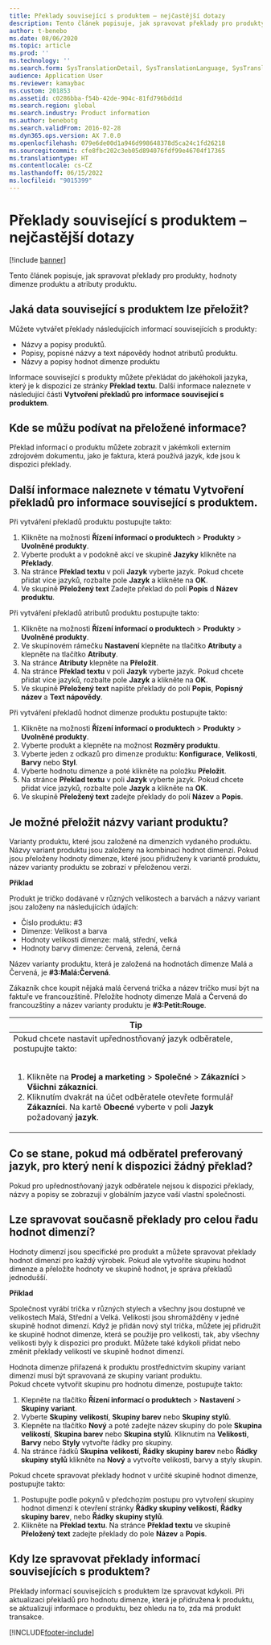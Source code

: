 ```yaml
---
title: Překlady související s produktem – nejčastější dotazy
description: Tento článek popisuje, jak spravovat překlady pro produkty, hodnoty dimenze produktu a atributy produktu.
author: t-benebo
ms.date: 08/06/2020
ms.topic: article
ms.prod: ''
ms.technology: ''
ms.search.form: SysTranslationDetail, SysTranslationLanguage, SysTranslationList, EcoResProductListPage, EcoResProductVariants, EcoResProductDetailsExtended, EcoResProductCreate, EcoResProductDetails, RetailSizeGroupTable, RetailStyleGroupTable, RetailColorGroupTable, PCTranslationLanguageLookup, EcoResProductCategory
audience: Application User
ms.reviewer: kamaybac
ms.custom: 201853
ms.assetid: c0286bba-f54b-42de-904c-81fd796bdd1d
ms.search.region: global
ms.search.industry: Product information
ms.author: benebotg
ms.search.validFrom: 2016-02-28
ms.dyn365.ops.version: AX 7.0.0
ms.openlocfilehash: 079e6de00d1a946d998648378d5ca24c1fd26218
ms.sourcegitcommit: cfe8fbc202c3eb05d894076fdf99e46704f17365
ms.translationtype: HT
ms.contentlocale: cs-CZ
ms.lasthandoff: 06/15/2022
ms.locfileid: "9015399"
---
```

# <a name="product-related-translations-faq"></a>Překlady související s produktem – nejčastější dotazy

[!include [banner](../includes/banner.md)]

Tento článek popisuje, jak spravovat překlady pro produkty, hodnoty dimenze produktu a atributy produktu. 

## <a name="what-product-related-data-can-be-translated"></a>Jaká data související s produktem lze přeložit?

Můžete vytvářet překlady následujících informací souvisejících s produkty:
-   Názvy a popisy produktů.
-   Popisy, popisné názvy a text nápovědy hodnot atributů produktu.
-   Názvy a popisy hodnot dimenze produktu

Informace související s produkty můžete překládat do jakéhokoli jazyka, který je k dispozici ze stránky **Překlad textu**. Další informace naleznete v následující části **Vytvoření překladů pro informace související s produktem**.

## <a name="where-can-i-view-the-translated-information"></a>Kde se můžu podívat na přeložené informace?
Překlad informací o produktu můžete zobrazit v jakémkoli externím zdrojovém dokumentu, jako je faktura, která používá jazyk, kde jsou k dispozici překlady.

## <a name="how-do-i-create-translations-for-product-related-information"></a>Další informace naleznete v tématu Vytvoření překladů pro informace související s produktem.
Při vytváření překladů produktu postupujte takto:
1.  Klikněte na možnosti **Řízení informací o produktech** &gt; **Produkty** &gt; **Uvolněné produkty**.
2.  Vyberte produkt a v podokně akcí ve skupině **Jazyky** klikněte na **Překlady**.
3.  Na stránce **Překlad textu** v poli **Jazyk** vyberte jazyk. Pokud chcete přidat více jazyků, rozbalte pole **Jazyk** a klikněte na **OK**.
4.  Ve skupině **Přeložený text** Zadejte překlad do polí **Popis** d **Název produktu**.

Při vytváření překladů atributů produktu postupujte takto:
1.  Klikněte na možnosti **Řízení informací o produktech** &gt; **Produkty** &gt; **Uvolněné produkty**.
2.  Ve skupinovém rámečku **Nastavení** klepněte na tlačítko **Atributy** a klepněte na tlačítko **Atributy**.
3.  Na stránce **Atributy** klepněte na **Přeložit**.
4.  Na stránce **Překlad textu** v poli **Jazyk** vyberte jazyk. Pokud chcete přidat více jazyků, rozbalte pole **Jazyk** a klikněte na **OK**.
5.  Ve skupině **Přeložený text** napište překlady do polí **Popis**, **Popisný název** a **Text nápovědy**.

Při vytváření překladů hodnot dimenze produktu postupujte takto:
1.  Klikněte na možnosti **Řízení informací o produktech** &gt; **Produkty** &gt; **Uvolněné produkty**.
2.  Vyberte produkt a klepněte na možnost **Rozměry produktu**.
3.  Vyberte jeden z odkazů pro dimenze produktu: **Konfigurace**, **Velikosti**, **Barvy** nebo **Styl**.
4.  Vyberte hodnotu dimenze a poté klikněte na položku **Přeložit**.
5.  Na stránce **Překlad textu** v poli **Jazyk** vyberte jazyk. Pokud chcete přidat více jazyků, rozbalte pole **Jazyk** a klikněte na **OK**.
6.  Ve skupině **Přeložený text** zadejte překlady do polí **Název** a **Popis**.

## <a name="can-the-names-of-product-variants-be-translated"></a>Je možné přeložit názvy variant produktu?
Varianty produktu, které jsou založené na dimenzích vydaného produktu. Názvy variant produktu jsou založeny na kombinaci hodnot dimenzí. Pokud jsou přeloženy hodnoty dimenze, které jsou přidruženy k variantě produktu, název varianty produktu se zobrazí v přeloženou verzi.  

**Příklad**  

Produkt je tričko dodávané v různých velikostech a barvách a názvy variant jsou založeny na následujících údajích:
-   Číslo produktu: \#3
-   Dimenze: Velikost a barva
-   Hodnoty velikosti dimenze: malá, střední, velká
-   Hodnoty barvy dimenze: červená, zelená, černá

Název varianty produktu, která je založená na hodnotách dimenze Malá a Červená, je **\#3:Malá:Červená**.  

Zákazník chce koupit nějaká malá červená trička a název tričko musí být na faktuře ve francouzštině. Přeložíte hodnoty dimenze Malá a Červená do francouzštiny a název varianty produktu je **\#3:Petit:Rouge**.
<table>
<colgroup>
<col width="100%" />
</colgroup>
<thead>
<tr class="header">
<th><strong>Tip</strong></th>
</tr>
</thead>
<tbody>
<tr class="odd">
<td>Pokud chcete nastavit upřednostňovaný jazyk odběratele, postupujte takto:
<ol><br/><li>Klikněte na <strong>Prodej a marketing</strong> &gt; <strong>Společné</strong> &gt; <strong>Zákazníci</strong> &gt; <strong>Všichni</strong> <strong>zákazníci</strong>.</li>
<li>Kliknutím dvakrát na účet odběratele otevřete formulář <strong>Zákazníci</strong>. Na kartě <strong>Obecné</strong> vyberte v poli <strong>Jazyk</strong> požadovaný <strong>jazyk</strong>.</li>
</ol></td>
</tr>
</tbody>
</table>

## <a name="what-happens-if-a-customer-has-a-preferred-language-for-which-no-translations-are-available"></a>Co se stane, pokud má odběratel preferovaný jazyk, pro který není k dispozici žádný překlad?
Pokud pro upřednostňovaný jazyk odběratele nejsou k dispozici překlady, názvy a popisy se zobrazují v globálním jazyce vaší vlastní společnosti.

## <a name="can-i-manage-translations-for-a-series-of-dimension-values-at-the-same-time"></a>Lze spravovat současně překlady pro celou řadu hodnot dimenzí?
Hodnoty dimenzí jsou specifické pro produkt a můžete spravovat překlady hodnot dimenzí pro každý výrobek. Pokud ale vytvoříte skupinu hodnot dimenze a přeložíte hodnoty ve skupině hodnot, je správa překladů jednodušší.   

**Příklad**  

Společnost vyrábí trička v různých stylech a všechny jsou dostupné ve velikostech Malá, Střední a Velká. Velikosti jsou shromážděny v jedné skupině hodnot dimenzí. Když je přidán nový styl trička, můžete jej přidružit ke skupině hodnot dimenze, která se použije pro velikosti, tak, aby všechny velikosti byly k dispozici pro produkt. Můžete také kdykoli přidat nebo změnit překlady velikostí ve skupině hodnot dimenzí.  

Hodnota dimenze přiřazená k produktu prostřednictvím skupiny variant dimenzí musí být spravovaná ze skupiny variant produktu.   
Pokud chcete vytvořit skupinu pro hodnotu dimenze, postupujte takto:
1.  Klepněte na tlačítko **Řízení informací o produktech** &gt; **Nastavení** &gt; **Skupiny variant**.
2.  Vyberte **Skupiny** **velikostí**, **Skupiny barev** nebo **Skupiny stylů**.
3.  Klepněte na tlačítko **Nový** a poté zadejte název skupiny do pole **Skupina** **velikostí**, **Skupina barev** nebo **Skupina stylů**. Kliknutím na **Velikosti**, **Barvy** nebo **Styly** vytvořte řádky pro skupiny.
4.  Na stránce řádků **Skupina** **velikostí**, **Řádky** **skupiny** **barev** nebo **Řádky skupiny stylů** klikněte na **Nový** a vytvořte velikosti, barvy a styly skupin.

Pokud chcete spravovat překlady hodnot v určité skupině hodnot dimenze, postupujte takto:
1.  Postupujte podle pokynů v předchozím postupu pro vytvoření skupiny hodnot dimenzí k otevření stránky **Řádky skupiny velikostí**, **Řádky skupiny barev**, nebo **Řádky skupiny stylů**.
2.  Klikněte na **Překlad textu**. Na stránce **Překlad textu** ve skupině **Přeložený text** zadejte překlady do pole **Název** a **Popis**.

## <a name="when-can-translations-of-product-related-information-be-managed"></a>Kdy lze spravovat překlady informací souvisejících s produktem?
Překlady informací souvisejících s produktem lze spravovat kdykoli. Při aktualizaci překladů pro hodnotu dimenze, která je přidružena k produktu, se aktualizují informace o produktu, bez ohledu na to, zda má produkt transakce.







[!INCLUDE[footer-include](../../includes/footer-banner.md)]